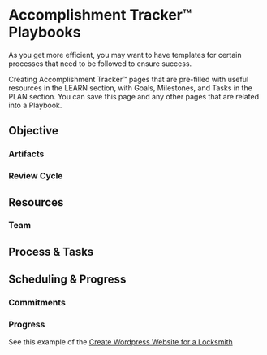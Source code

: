 # Accomplishment Tracker™ Playbooks

As you get more efficient, you may want to have templates for certain processes that need to 
be followed to ensure success. 

Creating Accomplishment Tracker™ pages that are pre-filled with useful resources in the LEARN 
section, with Goals, Milestones, and Tasks in the PLAN section. You can save this page and any
other pages that are related into a Playbook.

## Objective

### Artifacts

### Review Cycle

## Resources

### Team

## Process & Tasks

## Scheduling & Progress

### Commitments

### Progress

See this example of the [Create Wordpress Website for a Locksmith](playbooks/example)